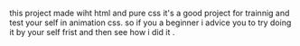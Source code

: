 this project made wiht html and pure css it's a good project for trainnig and test your self in animation css.
so if you a beginner i advice you to try doing it by your self frist and then see how i did it .
